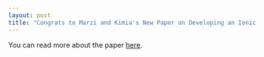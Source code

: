 ```yaml
---
layout: post
title: "Congrats to Marzi and Kimia's New Paper on Developing an Ionic Halide Transfer and Addition Process Driven by Theoretical and Experimental Synergy"
---
```


You can read more about the paper [here](https://doi.org/10.1021/acs.joc.5c01431).
